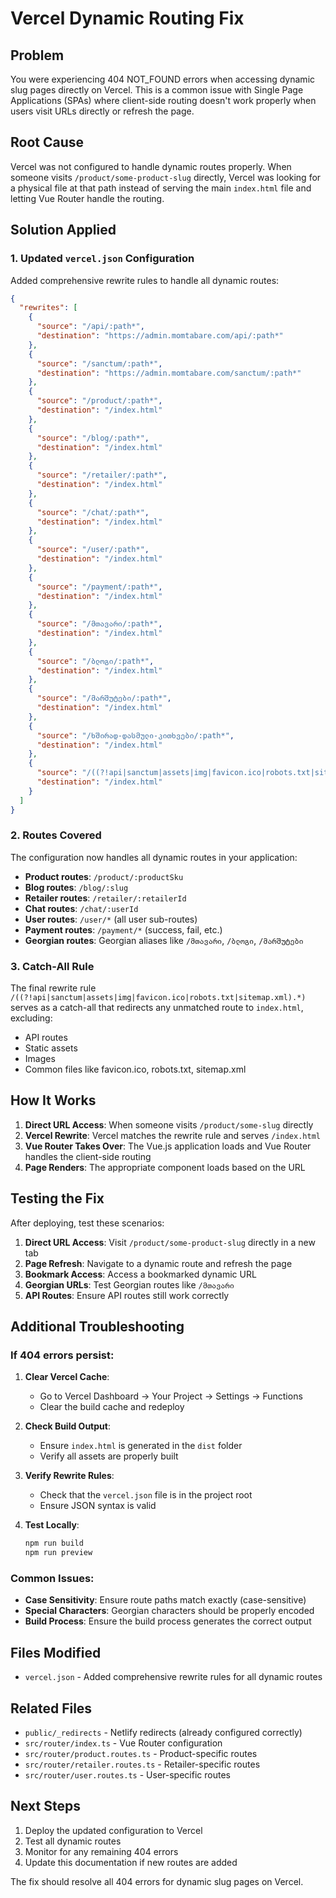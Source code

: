 # Vercel Dynamic Routing Fix

## Problem
You were experiencing 404 NOT_FOUND errors when accessing dynamic slug pages directly on Vercel. This is a common issue with Single Page Applications (SPAs) where client-side routing doesn't work properly when users visit URLs directly or refresh the page.

## Root Cause
Vercel was not configured to handle dynamic routes properly. When someone visits `/product/some-product-slug` directly, Vercel was looking for a physical file at that path instead of serving the main `index.html` file and letting Vue Router handle the routing.

## Solution Applied

### 1. Updated `vercel.json` Configuration
Added comprehensive rewrite rules to handle all dynamic routes:

```json
{
  "rewrites": [
    {
      "source": "/api/:path*",
      "destination": "https://admin.momtabare.com/api/:path*"
    },
    {
      "source": "/sanctum/:path*",
      "destination": "https://admin.momtabare.com/sanctum/:path*"
    },
    {
      "source": "/product/:path*",
      "destination": "/index.html"
    },
    {
      "source": "/blog/:path*",
      "destination": "/index.html"
    },
    {
      "source": "/retailer/:path*",
      "destination": "/index.html"
    },
    {
      "source": "/chat/:path*",
      "destination": "/index.html"
    },
    {
      "source": "/user/:path*",
      "destination": "/index.html"
    },
    {
      "source": "/payment/:path*",
      "destination": "/index.html"
    },
    {
      "source": "/მთავარი/:path*",
      "destination": "/index.html"
    },
    {
      "source": "/ბლოგი/:path*",
      "destination": "/index.html"
    },
    {
      "source": "/მარშუტები/:path*",
      "destination": "/index.html"
    },
    {
      "source": "/ხშირად-დასმული-კითხვები/:path*",
      "destination": "/index.html"
    },
    {
      "source": "/((?!api|sanctum|assets|img|favicon.ico|robots.txt|sitemap.xml).*)",
      "destination": "/index.html"
    }
  ]
}
```

### 2. Routes Covered
The configuration now handles all dynamic routes in your application:

- **Product routes**: `/product/:productSku`
- **Blog routes**: `/blog/:slug`
- **Retailer routes**: `/retailer/:retailerId`
- **Chat routes**: `/chat/:userId`
- **User routes**: `/user/*` (all user sub-routes)
- **Payment routes**: `/payment/*` (success, fail, etc.)
- **Georgian routes**: Georgian aliases like `/მთავარი`, `/ბლოგი`, `/მარშუტები`

### 3. Catch-All Rule
The final rewrite rule `/((?!api|sanctum|assets|img|favicon.ico|robots.txt|sitemap.xml).*)` serves as a catch-all that redirects any unmatched route to `index.html`, excluding:
- API routes
- Static assets
- Images
- Common files like favicon.ico, robots.txt, sitemap.xml

## How It Works

1. **Direct URL Access**: When someone visits `/product/some-slug` directly
2. **Vercel Rewrite**: Vercel matches the rewrite rule and serves `/index.html`
3. **Vue Router Takes Over**: The Vue.js application loads and Vue Router handles the client-side routing
4. **Page Renders**: The appropriate component loads based on the URL

## Testing the Fix

After deploying, test these scenarios:

1. **Direct URL Access**: Visit `/product/some-product-slug` directly in a new tab
2. **Page Refresh**: Navigate to a dynamic route and refresh the page
3. **Bookmark Access**: Access a bookmarked dynamic URL
4. **Georgian URLs**: Test Georgian routes like `/მთავარი`
5. **API Routes**: Ensure API routes still work correctly

## Additional Troubleshooting

### If 404 errors persist:

1. **Clear Vercel Cache**: 
   - Go to Vercel Dashboard → Your Project → Settings → Functions
   - Clear the build cache and redeploy

2. **Check Build Output**:
   - Ensure `index.html` is generated in the `dist` folder
   - Verify all assets are properly built

3. **Verify Rewrite Rules**:
   - Check that the `vercel.json` file is in the project root
   - Ensure JSON syntax is valid

4. **Test Locally**:
   ```bash
   npm run build
   npm run preview
   ```

### Common Issues:

- **Case Sensitivity**: Ensure route paths match exactly (case-sensitive)
- **Special Characters**: Georgian characters should be properly encoded
- **Build Process**: Ensure the build process generates the correct output

## Files Modified

- `vercel.json` - Added comprehensive rewrite rules for all dynamic routes

## Related Files

- `public/_redirects` - Netlify redirects (already configured correctly)
- `src/router/index.ts` - Vue Router configuration
- `src/router/product.routes.ts` - Product-specific routes
- `src/router/retailer.routes.ts` - Retailer-specific routes
- `src/router/user.routes.ts` - User-specific routes

## Next Steps

1. Deploy the updated configuration to Vercel
2. Test all dynamic routes
3. Monitor for any remaining 404 errors
4. Update this documentation if new routes are added

The fix should resolve all 404 errors for dynamic slug pages on Vercel.
